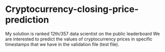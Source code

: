 # Cryptocurrency-closing-price-prediction
My solution is ranked 12th/357 data scientist on the public leaderboard
We are interested to predict the values of cryptocurrency prices in specific timestamps that we have in the validation file  (test file).
